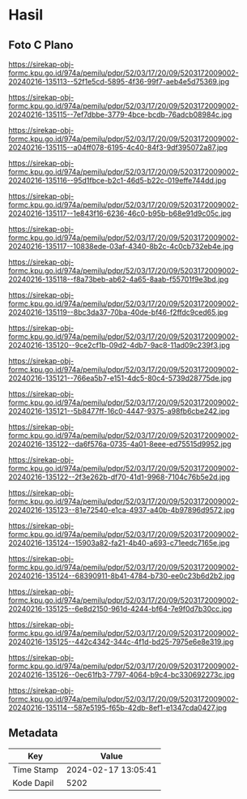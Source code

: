 # Hasil

## Foto C Plano

https://sirekap-obj-formc.kpu.go.id/974a/pemilu/pdpr/52/03/17/20/09/5203172009002-20240216-135113--52f1e5cd-5895-4f36-99f7-aeb4e5d75369.jpg

https://sirekap-obj-formc.kpu.go.id/974a/pemilu/pdpr/52/03/17/20/09/5203172009002-20240216-135115--7ef7dbbe-3779-4bce-bcdb-76adcb08984c.jpg

https://sirekap-obj-formc.kpu.go.id/974a/pemilu/pdpr/52/03/17/20/09/5203172009002-20240216-135115--a04ff078-6195-4c40-84f3-9df395072a87.jpg

https://sirekap-obj-formc.kpu.go.id/974a/pemilu/pdpr/52/03/17/20/09/5203172009002-20240216-135116--95d1fbce-b2c1-46d5-b22c-019effe744dd.jpg

https://sirekap-obj-formc.kpu.go.id/974a/pemilu/pdpr/52/03/17/20/09/5203172009002-20240216-135117--1e843f16-6236-46c0-b95b-b68e91d9c05c.jpg

https://sirekap-obj-formc.kpu.go.id/974a/pemilu/pdpr/52/03/17/20/09/5203172009002-20240216-135117--10838ede-03af-4340-8b2c-4c0cb732eb4e.jpg

https://sirekap-obj-formc.kpu.go.id/974a/pemilu/pdpr/52/03/17/20/09/5203172009002-20240216-135118--f8a73beb-ab62-4a65-8aab-f55701f9e3bd.jpg

https://sirekap-obj-formc.kpu.go.id/974a/pemilu/pdpr/52/03/17/20/09/5203172009002-20240216-135119--8bc3da37-70ba-40de-bf46-f2ffdc9ced65.jpg

https://sirekap-obj-formc.kpu.go.id/974a/pemilu/pdpr/52/03/17/20/09/5203172009002-20240216-135120--9ce2cf1b-09d2-4db7-9ac8-11ad09c239f3.jpg

https://sirekap-obj-formc.kpu.go.id/974a/pemilu/pdpr/52/03/17/20/09/5203172009002-20240216-135121--766ea5b7-e151-4dc5-80c4-5739d28775de.jpg

https://sirekap-obj-formc.kpu.go.id/974a/pemilu/pdpr/52/03/17/20/09/5203172009002-20240216-135121--5b8477ff-16c0-4447-9375-a98fb6cbe242.jpg

https://sirekap-obj-formc.kpu.go.id/974a/pemilu/pdpr/52/03/17/20/09/5203172009002-20240216-135122--da6f576a-0735-4a01-8eee-ed75515d9952.jpg

https://sirekap-obj-formc.kpu.go.id/974a/pemilu/pdpr/52/03/17/20/09/5203172009002-20240216-135122--2f3e262b-df70-41d1-9968-7104c76b5e2d.jpg

https://sirekap-obj-formc.kpu.go.id/974a/pemilu/pdpr/52/03/17/20/09/5203172009002-20240216-135123--81e72540-e1ca-4937-a40b-4b97896d9572.jpg

https://sirekap-obj-formc.kpu.go.id/974a/pemilu/pdpr/52/03/17/20/09/5203172009002-20240216-135124--15903a82-fa21-4b40-a693-c71eedc7165e.jpg

https://sirekap-obj-formc.kpu.go.id/974a/pemilu/pdpr/52/03/17/20/09/5203172009002-20240216-135124--68390911-8b41-4784-b730-ee0c23b6d2b2.jpg

https://sirekap-obj-formc.kpu.go.id/974a/pemilu/pdpr/52/03/17/20/09/5203172009002-20240216-135125--6e8d2150-961d-4244-bf64-7e9f0d7b30cc.jpg

https://sirekap-obj-formc.kpu.go.id/974a/pemilu/pdpr/52/03/17/20/09/5203172009002-20240216-135125--442c4342-344c-4f1d-bd25-7975e6e8e319.jpg

https://sirekap-obj-formc.kpu.go.id/974a/pemilu/pdpr/52/03/17/20/09/5203172009002-20240216-135126--0ec61fb3-7797-4064-b9c4-bc330692273c.jpg

https://sirekap-obj-formc.kpu.go.id/974a/pemilu/pdpr/52/03/17/20/09/5203172009002-20240216-135114--587e5195-f65b-42db-8ef1-e1347cda0427.jpg


## Metadata

| Key        | Value               |
| ---------- | ------------------- |
| Time Stamp | 2024-02-17 13:05:41 |
| Kode Dapil | 5202                |



